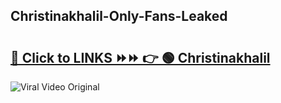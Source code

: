 
 ## Christinakhalil-Only-Fans-Leaked

# <h2><a href="https://clipsfans.com/Christinakhalil&ref=git">🔗 Click to LINKS ⏩⏩ 👉 🟢 Christinakhalil </a></h2>

<a href="https://clipsfans.com/Christinakhalil&ref=git" rel="nofollow" data-target="animated-image.originalLink"><img src="https://i.ibb.co.com/xMMVF88/686577567.gif" alt="Viral Video Original" style="max-width: 100%; display: inline-block;" data-target="animated-image.originalImage"></a>
